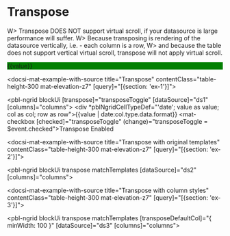 # Transpose

W> Transpose DOES NOT support virtual scroll, if your datasource is large performance will suffer.
W> Because transposing is rendering of the datasource vertically, i.e. - each column is a row,
W> and because the table does not support vertical virtual scroll, transpose will not apply virtual scroll.

<div *pblNgridCellDef="'name'; value as value;" style="background: green">{{value}}</div>

<docsi-mat-example-with-source title="Transpose" contentClass="table-height-300 mat-elevation-z7" [query]="[{section: 'ex-1'}]">
  <!--@pebula-example:ex-1-->
  <pbl-ngrid blockUi
             [transpose]="transposeToggle"
             [dataSource]="ds1"
             [columns]="columns">
    <div *pblNgridCellTypeDef="'date'; value as value; col as col; row as row">{{value | date:col.type.data.format}}</div>
  </pbl-ngrid>
  <mat-checkbox [checked]="transposeToggle" (change)="transposeToggle = $event.checked">Transpose Enabled</mat-checkbox>
  <!--@pebula-example:ex-1-->
</docsi-mat-example-with-source>

<docsi-mat-example-with-source title="Transpose with original templates" contentClass="table-height-300 mat-elevation-z7" [query]="[{section: 'ex-2'}]">
  <!--@pebula-example:ex-2-->
  <pbl-ngrid blockUi
            transpose matchTemplates
            [dataSource]="ds2"
            [columns]="columns">
  </pbl-ngrid>
  <!--@pebula-example:ex-2-->
</docsi-mat-example-with-source>

<docsi-mat-example-with-source title="Transpose with column styles" contentClass="table-height-300 mat-elevation-z7" [query]="[{section: 'ex-3'}]">
  <!--@pebula-example:ex-3-->
  <pbl-ngrid blockUi
            transpose matchTemplates [transposeDefaultCol]="{ minWidth: 100 }"
            [dataSource]="ds3"
            [columns]="columns">
  </pbl-ngrid>
  <!--@pebula-example:ex-3-->
</docsi-mat-example-with-source>
